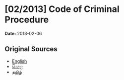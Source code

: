 # [02/2013] Code of Criminal Procedure

**Date:** 2013-02-06

## Original Sources

- [English](https://documents.gov.lk/view/acts/2013/2/02-2013_E.pdf)
- [සිංහල](https://documents.gov.lk/view/acts/2013/2/02-2013_S.pdf)
- [தமிழ்](https://documents.gov.lk/view/acts/2013/2/02-2013_T.pdf)
